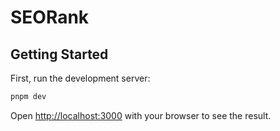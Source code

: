 # SEORank

## Getting Started

First, run the development server:

```bash
pnpm dev
```

Open [http://localhost:3000](http://localhost:3000) with your browser to see the result.
